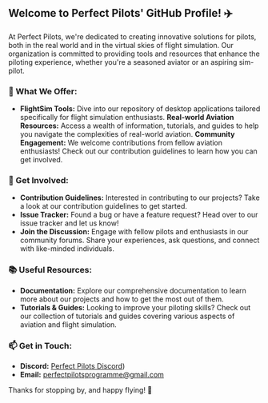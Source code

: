 ## Welcome to Perfect Pilots' GitHub Profile! ✈️

At Perfect Pilots, we're dedicated to creating innovative solutions for pilots, both in the real world and in the virtual skies of flight simulation. Our organization is committed to providing tools and resources that enhance the piloting experience, whether you're a seasoned aviator or an aspiring sim-pilot.

### 🌟 What We Offer:
- **FlightSim Tools:** Dive into our repository of desktop applications tailored specifically for flight simulation enthusiasts.
 **Real-world Aviation Resources:** Access a wealth of information, tutorials, and guides to help you navigate the complexities of real-world aviation. 
 **Community Engagement:** We welcome contributions from fellow aviation enthusiasts! Check out our contribution guidelines to learn how you can get involved.

### 🚀 Get Involved:
- **Contribution Guidelines:** Interested in contributing to our projects? Take a look at our contribution guidelines to get started.
- **Issue Tracker:** Found a bug or have a feature request? Head over to our issue tracker and let us know!
- **Join the Discussion:** Engage with fellow pilots and enthusiasts in our community forums. Share your experiences, ask questions, and connect with like-minded individuals.

### 📚 Useful Resources:
- **Documentation:** Explore our comprehensive documentation to learn more about our projects and how to get the most out of them.
- **Tutorials & Guides:** Looking to improve your piloting skills? Check out our collection of tutorials and guides covering various aspects of aviation and flight simulation.

### 📫 Get in Touch:
- **Discord:** [Perfect Pilots Discord](https://discord.gg/v6PdKe8fvv))
- **Email:** perfectpilotsprogramme@gmail.com

Thanks for stopping by, and happy flying! 🛫
